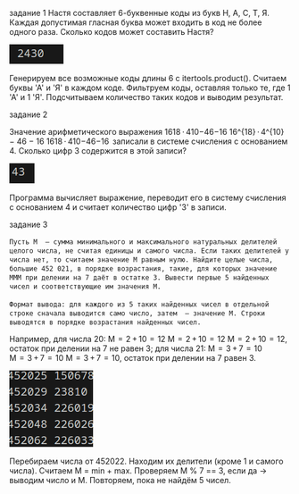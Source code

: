 задание 1
Настя составляет 6-буквенные коды из букв Н, А, С, Т, Я. Каждая допустимая гласная буква может входить в код не более одного раза. Сколько кодов может составить Настя?

![](Screenshot_20250227_142006.png)

Генерируем все возможные коды длины 6 с itertools.product().
Считаем буквы 'А' и 'Я' в каждом коде.
Фильтруем коды, оставляя только те, где 1 'А' и 1 'Я'.
Подсчитываем количество таких кодов и выводим результат.

задание 2

Значение арифметического выражения 1618 ⋅ 410−46−16 16^{18} · 4^{10} − 46 − 16 1618 ⋅ 410−46−16  записали в системе счисления с основанием 4. Сколько цифр 3 содержится в этой записи?

![](Screenshot_20250227_142226.png)

Программа вычисляет выражение, переводит его в систему счисления с основанием 4 и считает количество цифр '3' в записи.

задание 3

    Пусть M  — сумма минимального и максимального натуральных делителей целого числа, не считая единицы и самого числа. Если таких делителей у числа нет, то считаем значение M равным нулю. Найдите целые числа, большие 452 021, в порядке возрастания, такие, для которых значение MMM при делении на 7 даёт в остатке 3. Вывести первые 5 найденных чисел и соответствующие им значения M.

    Формат вывода: для каждого из 5 таких найденных чисел в отдельной строке сначала выводится само число, затем  — значение M. Строки выводятся в порядке возрастания найденных чисел.


 Например, для числа 20: M  =  2 + 10  =  12 M  =  2 + 10  =  12 M  =  2 + 10  =  12, остаток при делении на 7 не равен 3; для числа 21: M  =  3 + 7  =  10 M  =  3 + 7  =  10 M  =  3 + 7  =  10, остаток при делении на 7 равен 3.

![Alt text](Screenshot_20250227_142439.png)

Перебираем числа от 452022.
Находим их делители (кроме 1 и самого числа).
Считаем M = min + max.
Проверяем M % 7 == 3, если да → выводим число и M.
Повторяем, пока не найдём 5 чисел.
